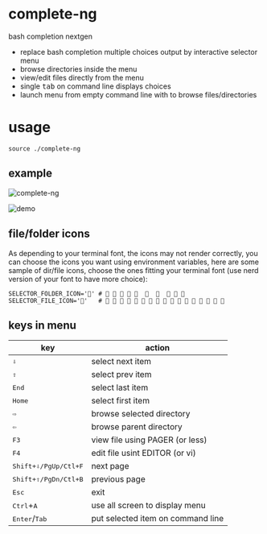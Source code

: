 # complete-ng
bash completion nextgen

* replace bash completion multiple choices output by interactive selector menu
* browse directories inside the menu
* view/edit files directly from the menu
* single <kbd>tab</kbd> on command line displays choices
* launch menu from empty command line with <tab> to browse files/directories

# usage

```
source ./complete-ng
```

## example

![complete-ng](https://github.com/joknarf/complete-ng/assets/10117818/e8993060-4134-4ab5-8a1f-c2ea6d0d5696)

![demo](https://github.com/joknarf/complete-ng/assets/10117818/724e1d1d-f8b0-4d6d-884f-1666c5904b65)

## file/folder icons

As depending to your terminal font, the icons may not render correctly, you can choose the icons you want using environment variables, here are some sample of dir/file icons, choose the ones fitting your terminal font (use nerd version of your font to have more choice):
```
SELECTOR_FOLDER_ICON='' # 🖿 🗀 📁 📂 🖿         
SELECTOR_FILE_ICON=''   #  🗎            🗋 🖹  
```

## keys in menu

|key                             | action                                                |
|--------------------------------|-------------------------------------------------------|
|<kbd>⇩</kbd>                    | select next item                                      | 
|<kbd>⇧</kbd>                    | select prev item                                      |
|<kbd>End</kbd>                  | select last item                                      |
|<kbd>Home</kbd>                 | select first item                                     | 
|<kbd>⇨</kbd>                    | browse selected directory                             |
|<kbd>⇦</kbd>                    | browse parent directory                               |
|<kbd>F3</kbd>                   | view file using PAGER (or less)                       |
|<kbd>F4</kbd>                   | edit file usint EDITOR (or vi)                        |
|<kbd>Shift</kdb>+<kbd>⇩</kbd>/<kbd>PgUp</kbd>/<kbd>Ctl</kbd>+<kbd>F</kbd>| next page    |
|<kbd>Shift</kdb>+<kbd>⇧</kbd>/<kbd>PgDn</kbd>/<kbd>Ctl</kbd>+<kbd>B</kbd>| previous page|
|<kbd>Esc</kbd>                  | exit                                                  |
|<kbd>Ctrl</kbd>+<kbd>A</kbd>    | use all screen to display menu                        |
|<kbd>Enter</kbd>/<kbd>Tab</kbd> | put selected item on command line                     |


